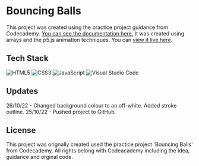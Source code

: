 # Bouncing Balls
This project was created using the practice project guidance from Codecademy. [You can see the documentation here.](https://www.codecademy.com/projects/language/javascript) It was created using arrays and the p5.js animation techniques.
You can [view it live here](https://rclarkeweb.github.io/Bouncing_Balls/).

## Tech Stack
![HTML5](https://img.shields.io/badge/html5-%23E34F26.svg?style=for-the-badge&logo=html5&logoColor=white) ![CSS3](https://img.shields.io/badge/css3-%231572B6.svg?style=for-the-badge&logo=css3&logoColor=white) ![JavaScript](https://img.shields.io/badge/javascript-%23323330.svg?style=for-the-badge&logo=javascript&logoColor=%23F7DF1E) ![Visual Studio Code](https://img.shields.io/badge/Visual%20Studio%20Code-0078d7.svg?style=for-the-badge&logo=visual-studio-code&logoColor=white)

## Updates
26/10/22 - Changed background colour to an off-white. Added stroke outline.
25/10/22 - Pushed project to GitHub.

## License
This project was orignally created used the practice project 'Bouncing Balls' from Codecademy. 
All rights belong with Codeacademy including the idea, guidance and orginal code.

